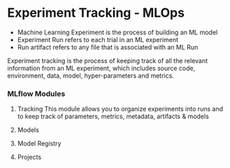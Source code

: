 # Experiment Tracking - MLOps

- Machine Learning Experiment is the process of building an ML model
- Experiment Run refers to each trial in an ML experiment
- Run artifact refers to any file that is associated with an ML Run


Experiment tracking is the process of keeping track of all the relevant information from an ML experiment, which includes source code, environment, data, model, hyper-parameters and metrics.

### MLflow Modules
1. Tracking
This module allows you to organize experiments into runs and to keep track of parameters, metrics, metadata, artifacts & models

2. Models
3. Model Registry
4. Projects


